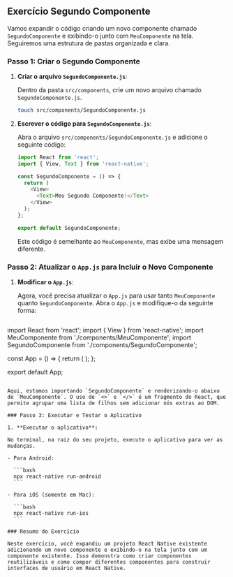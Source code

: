 ## Exercício Segundo Componente

Vamos expandir o código criando um novo componente chamado `SegundoComponente` e exibindo-o junto com `MeuComponente` na tela. Seguiremos uma estrutura de pastas organizada e clara.

### Passo 1: Criar o Segundo Componente

1. **Criar o arquivo `SegundoComponente.js`**:

   Dentro da pasta `src/components`, crie um novo arquivo chamado `SegundoComponente.js`.

   ```bash
   touch src/components/SegundoComponente.js
   ```

2. **Escrever o código para `SegundoComponente.js`**:

   Abra o arquivo `src/components/SegundoComponente.js` e adicione o seguinte código:

   ```javascript
   import React from 'react';
   import { View, Text } from 'react-native';

   const SegundoComponente = () => {
     return (
       <View>
         <Text>Meu Segundo Componente!</Text>
       </View>
     );
   };

   export default SegundoComponente;
   ```

   Este código é semelhante ao `MeuComponente`, mas exibe uma mensagem diferente.

### Passo 2: Atualizar o `App.js` para Incluir o Novo Componente

1. **Modificar o `App.js`**:

   Agora, você precisa atualizar o `App.js` para usar tanto `MeuComponente` quanto `SegundoComponente`. Abra o `App.js` e modifique-o da seguinte forma:

   ```javascript
  import React from 'react';
  import { View } from 'react-native';
  import MeuComponente from './components/MeuComponente';
  import SegundoComponente from './components/SegundoComponente';

  const App = () => {
    return (
      <View>
        <MeuComponente />
        <SegundoComponente />
      </View>
    );
  };

  export default App;
   ```

   Aqui, estamos importando `SegundoComponente` e renderizando-o abaixo de `MeuComponente`. O uso de `<>` e `</>` é um fragmento do React, que permite agrupar uma lista de filhos sem adicionar nós extras ao DOM.

### Passo 3: Executar e Testar o Aplicativo

1. **Executar o aplicativo**:

   No terminal, na raiz do seu projeto, execute o aplicativo para ver as mudanças.

   - Para Android:

     ```bash
     npx react-native run-android
     ```

   - Para iOS (somente em Mac):

     ```bash
     npx react-native run-ios
     ```

### Resumo do Exercício

Neste exercício, você expandiu um projeto React Native existente adicionando um novo componente e exibindo-o na tela junto com um componente existente. Isso demonstra como criar componentes reutilizáveis e como compor diferentes componentes para construir interfaces de usuário em React Native.